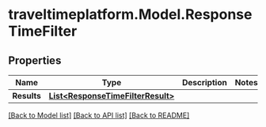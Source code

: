 
# traveltimeplatform.Model.ResponseTimeFilter

## Properties

Name | Type | Description | Notes
------------ | ------------- | ------------- | -------------
**Results** | [**List&lt;ResponseTimeFilterResult&gt;**](ResponseTimeFilterResult.md) |  | 

[[Back to Model list]](../README.md#documentation-for-models)
[[Back to API list]](../README.md#documentation-for-api-endpoints)
[[Back to README]](../README.md)

